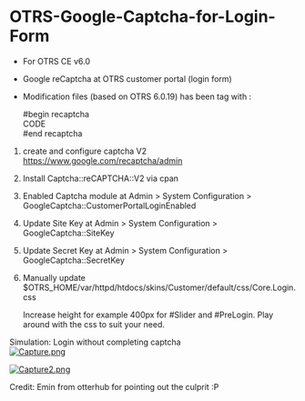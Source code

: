 # OTRS-Google-Captcha-for-Login-Form  
- For OTRS CE v6.0  
- Google reCaptcha at OTRS customer portal (login form)		
- Modification files (based on OTRS 6.0.19) has been tag with :  

	#begin recaptcha  
	CODE  
	#end recaptcha  
	

1. create and configure captcha V2 https://www.google.com/recaptcha/admin  
2. Install Captcha::reCAPTCHA::V2 via cpan 
3. Enabled Captcha module at Admin > System Configuration > GoogleCaptcha::CustomerPortalLoginEnabled  
4. Update Site Key at Admin > System Configuration > GoogleCaptcha::SiteKey  
5. Update Secret Key at Admin > System Configuration > GoogleCaptcha::SecretKey  
6. Manually update $OTRS_HOME/var/httpd/htdocs/skins/Customer/default/css/Core.Login.css  

	Increase height for example 400px for #Slider and #PreLogin. Play around with the css to suit your need.
		

Simulation: Login without completing captcha    
[![Capture.png](https://i.postimg.cc/s2pZG42N/Capture.png)](https://postimg.cc/bGwvKbkx) 

[![Capture2.png](https://i.postimg.cc/DwcS2yp9/Capture2.png)](https://postimg.cc/hXfDsgBs)

Credit: Emin from otterhub for pointing out the culprit :P   
